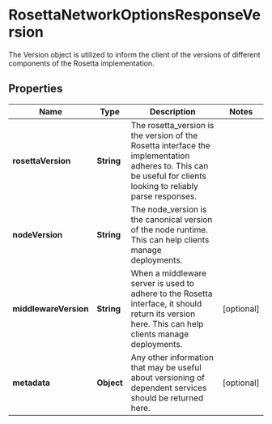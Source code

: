 

# RosettaNetworkOptionsResponseVersion

The Version object is utilized to inform the client of the versions of different components of the Rosetta implementation.

## Properties

Name | Type | Description | Notes
------------ | ------------- | ------------- | -------------
**rosettaVersion** | **String** | The rosetta_version is the version of the Rosetta interface the implementation adheres to. This can be useful for clients looking to reliably parse responses. | 
**nodeVersion** | **String** | The node_version is the canonical version of the node runtime. This can help clients manage deployments. | 
**middlewareVersion** | **String** | When a middleware server is used to adhere to the Rosetta interface, it should return its version here. This can help clients manage deployments. |  [optional]
**metadata** | **Object** | Any other information that may be useful about versioning of dependent services should be returned here. |  [optional]



